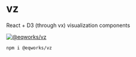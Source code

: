 vz
===

React + D3 (through vx) visualization components

[![@eqworks/vz](https://img.shields.io/npm/v/@eqworks/vz.svg)](https://www.npmjs.com/package/@eqworks/vz)

`npm i @eqworks/vz`
